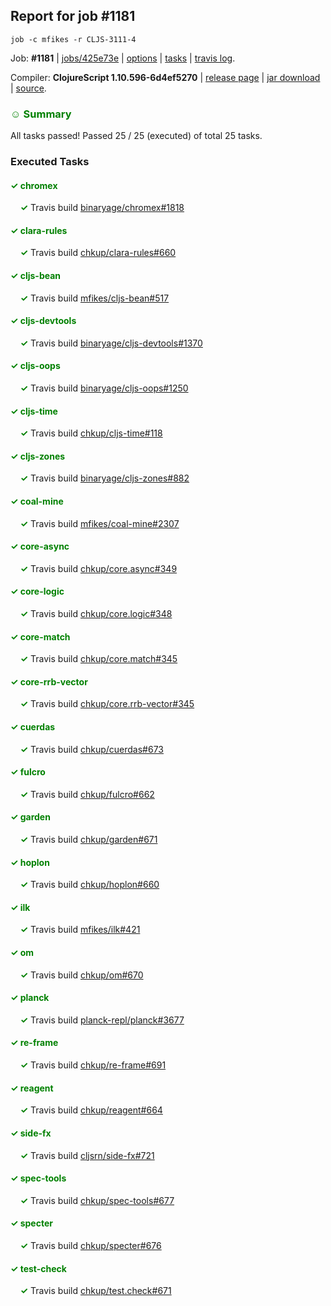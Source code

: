 ## Report for job #1181
```
job -c mfikes -r CLJS-3111-4
```


Job: **#1181** | [jobs/425e73e](https://github.com/cljs-oss/canary/commit/425e73e7ea291ea9c57c83874db79277e79f1937) | [options](options.edn) | [tasks](tasks.edn) | [travis log](https://travis-ci.org/cljs-oss/canary/builds/613263377).

Compiler: **ClojureScript 1.10.596-6d4ef5270** | [release page](https://github.com/cljs-oss/canary/releases/tag/r1.10.596-6d4ef5270) | [jar download](https://github.com/cljs-oss/canary/releases/download/r1.10.596-6d4ef5270/clojurescript-1.10.596-6d4ef5270.jar) | [source](https://github.com/mfikes/clojurescript/commit/6d4ef52702dece4a3e9abe9d12d90a38910ba2ed).

### <b style='color:green'>☺ Summary</b>

All tasks passed! Passed 25 / 25 (executed) of total 25 tasks.

### Executed Tasks

#### <b style='color:green'>&#x2713; chromex</b>
&nbsp;&nbsp;&nbsp;&nbsp;<b style='color:green'>&#x2713;</b> Travis build [binaryage/chromex#1818](https://travis-ci.org/binaryage/chromex/builds/613264286)<br>

#### <b style='color:green'>&#x2713; clara-rules</b>
&nbsp;&nbsp;&nbsp;&nbsp;<b style='color:green'>&#x2713;</b> Travis build [chkup/clara-rules#660](https://travis-ci.org/chkup/clara-rules/builds/613264291)<br>

#### <b style='color:green'>&#x2713; cljs-bean</b>
&nbsp;&nbsp;&nbsp;&nbsp;<b style='color:green'>&#x2713;</b> Travis build [mfikes/cljs-bean#517](https://travis-ci.org/mfikes/cljs-bean/builds/613264297)<br>

#### <b style='color:green'>&#x2713; cljs-devtools</b>
&nbsp;&nbsp;&nbsp;&nbsp;<b style='color:green'>&#x2713;</b> Travis build [binaryage/cljs-devtools#1370](https://travis-ci.org/binaryage/cljs-devtools/builds/613264299)<br>

#### <b style='color:green'>&#x2713; cljs-oops</b>
&nbsp;&nbsp;&nbsp;&nbsp;<b style='color:green'>&#x2713;</b> Travis build [binaryage/cljs-oops#1250](https://travis-ci.org/binaryage/cljs-oops/builds/613264301)<br>

#### <b style='color:green'>&#x2713; cljs-time</b>
&nbsp;&nbsp;&nbsp;&nbsp;<b style='color:green'>&#x2713;</b> Travis build [chkup/cljs-time#118](https://travis-ci.org/chkup/cljs-time/builds/613264303)<br>

#### <b style='color:green'>&#x2713; cljs-zones</b>
&nbsp;&nbsp;&nbsp;&nbsp;<b style='color:green'>&#x2713;</b> Travis build [binaryage/cljs-zones#882](https://travis-ci.org/binaryage/cljs-zones/builds/613264310)<br>

#### <b style='color:green'>&#x2713; coal-mine</b>
&nbsp;&nbsp;&nbsp;&nbsp;<b style='color:green'>&#x2713;</b> Travis build [mfikes/coal-mine#2307](https://travis-ci.org/mfikes/coal-mine/builds/613264312)<br>

#### <b style='color:green'>&#x2713; core-async</b>
&nbsp;&nbsp;&nbsp;&nbsp;<b style='color:green'>&#x2713;</b> Travis build [chkup/core.async#349](https://travis-ci.org/chkup/core.async/builds/613264318)<br>

#### <b style='color:green'>&#x2713; core-logic</b>
&nbsp;&nbsp;&nbsp;&nbsp;<b style='color:green'>&#x2713;</b> Travis build [chkup/core.logic#348](https://travis-ci.org/chkup/core.logic/builds/613264320)<br>

#### <b style='color:green'>&#x2713; core-match</b>
&nbsp;&nbsp;&nbsp;&nbsp;<b style='color:green'>&#x2713;</b> Travis build [chkup/core.match#345](https://travis-ci.org/chkup/core.match/builds/613264322)<br>

#### <b style='color:green'>&#x2713; core-rrb-vector</b>
&nbsp;&nbsp;&nbsp;&nbsp;<b style='color:green'>&#x2713;</b> Travis build [chkup/core.rrb-vector#345](https://travis-ci.org/chkup/core.rrb-vector/builds/613264324)<br>

#### <b style='color:green'>&#x2713; cuerdas</b>
&nbsp;&nbsp;&nbsp;&nbsp;<b style='color:green'>&#x2713;</b> Travis build [chkup/cuerdas#673](https://travis-ci.org/chkup/cuerdas/builds/613264326)<br>

#### <b style='color:green'>&#x2713; fulcro</b>
&nbsp;&nbsp;&nbsp;&nbsp;<b style='color:green'>&#x2713;</b> Travis build [chkup/fulcro#662](https://travis-ci.org/chkup/fulcro/builds/613264328)<br>

#### <b style='color:green'>&#x2713; garden</b>
&nbsp;&nbsp;&nbsp;&nbsp;<b style='color:green'>&#x2713;</b> Travis build [chkup/garden#671](https://travis-ci.org/chkup/garden/builds/613264363)<br>

#### <b style='color:green'>&#x2713; hoplon</b>
&nbsp;&nbsp;&nbsp;&nbsp;<b style='color:green'>&#x2713;</b> Travis build [chkup/hoplon#660](https://travis-ci.org/chkup/hoplon/builds/613264343)<br>

#### <b style='color:green'>&#x2713; ilk</b>
&nbsp;&nbsp;&nbsp;&nbsp;<b style='color:green'>&#x2713;</b> Travis build [mfikes/ilk#421](https://travis-ci.org/mfikes/ilk/builds/613264491)<br>

#### <b style='color:green'>&#x2713; om</b>
&nbsp;&nbsp;&nbsp;&nbsp;<b style='color:green'>&#x2713;</b> Travis build [chkup/om#670](https://travis-ci.org/chkup/om/builds/613264475)<br>

#### <b style='color:green'>&#x2713; planck</b>
&nbsp;&nbsp;&nbsp;&nbsp;<b style='color:green'>&#x2713;</b> Travis build [planck-repl/planck#3677](https://travis-ci.org/planck-repl/planck/builds/613264496)<br>

#### <b style='color:green'>&#x2713; re-frame</b>
&nbsp;&nbsp;&nbsp;&nbsp;<b style='color:green'>&#x2713;</b> Travis build [chkup/re-frame#691](https://travis-ci.org/chkup/re-frame/builds/613264485)<br>

#### <b style='color:green'>&#x2713; reagent</b>
&nbsp;&nbsp;&nbsp;&nbsp;<b style='color:green'>&#x2713;</b> Travis build [chkup/reagent#664](https://travis-ci.org/chkup/reagent/builds/613264483)<br>

#### <b style='color:green'>&#x2713; side-fx</b>
&nbsp;&nbsp;&nbsp;&nbsp;<b style='color:green'>&#x2713;</b> Travis build [cljsrn/side-fx#721](https://travis-ci.org/cljsrn/side-fx/builds/613264456)<br>

#### <b style='color:green'>&#x2713; spec-tools</b>
&nbsp;&nbsp;&nbsp;&nbsp;<b style='color:green'>&#x2713;</b> Travis build [chkup/spec-tools#677](https://travis-ci.org/chkup/spec-tools/builds/613264524)<br>

#### <b style='color:green'>&#x2713; specter</b>
&nbsp;&nbsp;&nbsp;&nbsp;<b style='color:green'>&#x2713;</b> Travis build [chkup/specter#676](https://travis-ci.org/chkup/specter/builds/613264429)<br>

#### <b style='color:green'>&#x2713; test-check</b>
&nbsp;&nbsp;&nbsp;&nbsp;<b style='color:green'>&#x2713;</b> Travis build [chkup/test.check#671](https://travis-ci.org/chkup/test.check/builds/613264508)<br>